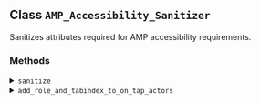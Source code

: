 ## Class `AMP_Accessibility_Sanitizer`

Sanitizes attributes required for AMP accessibility requirements.

### Methods
<details>
<summary><code>sanitize</code></summary>

```php
public sanitize()
```

Sanitize.


</details>
<details>
<summary><code>add_role_and_tabindex_to_on_tap_actors</code></summary>

```php
public add_role_and_tabindex_to_on_tap_actors()
```

Adds the role and tabindex attributes to all elements that use a tap action via AMP&#039;s &quot;on&quot; event.


</details>

